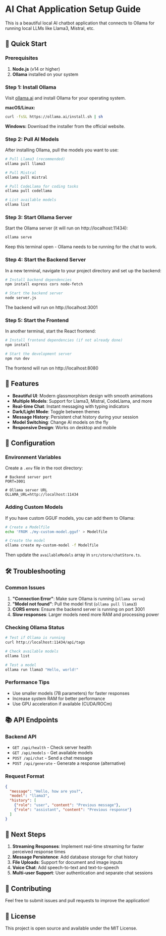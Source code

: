# AI Chat Application Setup Guide

This is a beautiful local AI chatbot application that connects to Ollama for running local LLMs like Llama3, Mistral, etc.

## 🚀 Quick Start

### Prerequisites

1. **Node.js** (v14 or higher)
2. **Ollama** installed on your system

### Step 1: Install Ollama

Visit [ollama.ai](https://ollama.ai) and install Ollama for your operating system.

**macOS/Linux:**
```bash
curl -fsSL https://ollama.ai/install.sh | sh
```

**Windows:**
Download the installer from the official website.

### Step 2: Pull AI Models

After installing Ollama, pull the models you want to use:

```bash
# Pull Llama3 (recommended)
ollama pull llama3

# Pull Mistral
ollama pull mistral

# Pull CodeLlama for coding tasks
ollama pull codellama

# List available models
ollama list
```

### Step 3: Start Ollama Server

Start the Ollama server (it will run on http://localhost:11434):

```bash
ollama serve
```

Keep this terminal open - Ollama needs to be running for the chat to work.

### Step 4: Start the Backend Server

In a new terminal, navigate to your project directory and set up the backend:

```bash
# Install backend dependencies
npm install express cors node-fetch

# Start the backend server
node server.js
```

The backend will run on http://localhost:3001

### Step 5: Start the Frontend

In another terminal, start the React frontend:

```bash
# Install frontend dependencies (if not already done)
npm install

# Start the development server
npm run dev
```

The frontend will run on http://localhost:8080

## 🎨 Features

- **Beautiful UI**: Modern glassmorphism design with smooth animations
- **Multiple Models**: Support for Llama3, Mistral, CodeLlama, and more
- **Real-time Chat**: Instant messaging with typing indicators
- **Dark/Light Mode**: Toggle between themes
- **Message History**: Persistent chat history during your session
- **Model Switching**: Change AI models on the fly
- **Responsive Design**: Works on desktop and mobile

## 🔧 Configuration

### Environment Variables

Create a `.env` file in the root directory:

```env
# Backend server port
PORT=3001

# Ollama server URL
OLLAMA_URL=http://localhost:11434
```

### Adding Custom Models

If you have custom GGUF models, you can add them to Ollama:

```bash
# Create a Modelfile
echo 'FROM ./my-custom-model.gguf' > Modelfile

# Create the model
ollama create my-custom-model -f Modelfile
```

Then update the `availableModels` array in `src/store/chatStore.ts`.

## 🛠️ Troubleshooting

### Common Issues

1. **"Connection Error"**: Make sure Ollama is running (`ollama serve`)
2. **"Model not found"**: Pull the model first (`ollama pull llama3`)
3. **CORS errors**: Ensure the backend server is running on port 3001
4. **Slow responses**: Larger models need more RAM and processing power

### Checking Ollama Status

```bash
# Test if Ollama is running
curl http://localhost:11434/api/tags

# Check available models
ollama list

# Test a model
ollama run llama3 "Hello, world!"
```

### Performance Tips

- Use smaller models (7B parameters) for faster responses
- Increase system RAM for better performance
- Use GPU acceleration if available (CUDA/ROCm)

## 📚 API Endpoints

### Backend API

- `GET /api/health` - Check server health
- `GET /api/models` - Get available models
- `POST /api/chat` - Send a chat message
- `POST /api/generate` - Generate a response (alternative)

### Request Format

```json
{
  "message": "Hello, how are you?",
  "model": "llama3",
  "history": [
    {"role": "user", "content": "Previous message"},
    {"role": "assistant", "content": "Previous response"}
  ]
}
```

## 🎯 Next Steps

1. **Streaming Responses**: Implement real-time streaming for faster perceived response times
2. **Message Persistence**: Add database storage for chat history
3. **File Uploads**: Support for document and image inputs
4. **Voice Chat**: Add speech-to-text and text-to-speech
5. **Multi-user Support**: User authentication and separate chat sessions

## 🤝 Contributing

Feel free to submit issues and pull requests to improve the application!

## 📝 License

This project is open source and available under the MIT License.